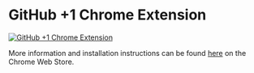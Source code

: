 # GitHub +1 Chrome Extension

[![GitHub +1 Chrome Extension](http://i.imgur.com/wJLc7R4.png)](https://chrome.google.com/webstore/detail/github-%201s/lddfkkebajnpiicnpfamebilmhamkeme)

More information and installation instructions can be found [here](https://chrome.google.com/webstore/detail/github-%201s/lddfkkebajnpiicnpfamebilmhamkeme) on the Chrome Web Store.
